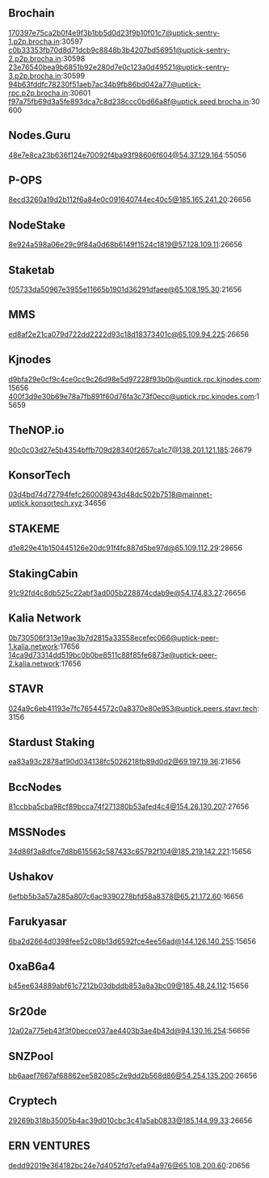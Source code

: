 ##  Brochain
170397e75ca2b0f4e9f3b1bb5d0d23f9b10f01c7@uptick-sentry-1.p2p.brocha.in:30597
c0b33353fb70d8d71dcb9c8848b3b4207bd56951@uptick-sentry-2.p2p.brocha.in:30598
23e76540bea9b6851b92e280d7e0c123a0d49521@uptick-sentry-3.p2p.brocha.in:30599
94b63fddfc78230f51aeb7ac34b9fb86bd042a77@uptick-rpc.p2p.brocha.in:30601
f97a75fb69d3a5fe893dca7c8d238ccc0bd66a8f@uptick.seed.brocha.in:30600

##  Nodes.Guru
48e7e8ca23b636f124e70092f4ba93f98606f604@54.37.129.164:55056

##  P-OPS
8ecd3260a19d2b112f6a84e0c091640744ec40c5@185.165.241.20:26656

##  NodeStake
8e924a598a06e29c9f84a0d68b6149f1524c1819@57.128.109.11:26656

## Staketab
f05733da50967e3955e11665b1901d36291dfaee@65.108.195.30:21656

##  MMS
ed8af2e21ca079d722dd2222d93c18d18373401c@65.109.94.225:26656

##  Kjnodes
d9bfa29e0cf9c4ce0cc9c26d98e5d97228f93b0b@uptick.rpc.kjnodes.com:15656
400f3d9e30b69e78a7fb891f60d76fa3c73f0ecc@uptick.rpc.kjnodes.com:15659

##  TheNOP.io
90c0c03d27e5b4354bffb709d28340f2657ca1c7@138.201.121.185:26679

##  KonsorTech
03d4bd74d72794fefc260008943d48dc502b7518@mainnet-uptick.konsortech.xyz:34656

##  STAKEME
d1e829e41b150445126e20dc91f4fc887d5be97d@65.109.112.29:28656

##  StakingCabin
91c92fd4c8db525c22abf3ad005b228874cdab9e@54.174.83.27:26656

##  Kalia Network
0b730506f313e19ae3b7d2815a33558ecefec066@uptick-peer-1.kalia.network:17656
14ca9d73314dd519bc0b0be8511c88f85fe6873e@uptick-peer-2.kalia.network:17656

##  STAVR
024a9c6eb41193e7fc76544572c0a8370e80e953@uptick.peers.stavr.tech:3156

##  Stardust Staking
ea83a93c2878af90d034138fc5026218fb89d0d2@69.197.19.36:21656

##  BccNodes
81ccbba5cba98cf89bcca74f271380b53afed4c4@154.26.130.207:27656

##  MSSNodes
34d86f3a8dfce7d8b615563c587433c65792f104@185.219.142.221:15656

##  Ushakov
6efbb5b3a57a285a807c6ac9390278bfd58a8378@65.21.172.60:16656

##  Farukyasar
6ba2d2664d0398fee52c08b13d6592fce4ee56ad@144.126.140.255:15656

##  0xaB6a4
b45ee634889abf61c7212b03dbddb853a8a3bc09@185.48.24.112:15656

##  Sr20de
12a02a775eb43f3f0becce037ae4403b3ae4b43d@94.130.16.254:56656

##  SNZPool
bb6aaef7667af68862ee582085c2e9dd2b568d86@54.254.135.200:26656

##  Cryptech
29269b318b35005b4ac39d010cbc3c41a5ab0833@185.144.99.33:26656

##  ERN VENTURES
dedd92019e364182bc24e7d4052fd7cefa94a976@65.108.200.60:20656 

